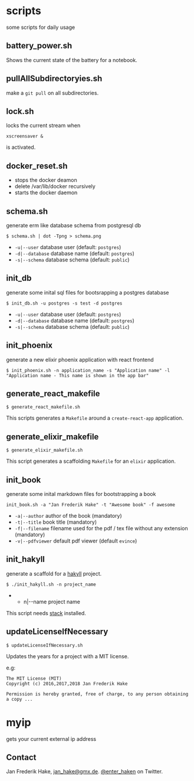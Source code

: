 scripts
=======

some scripts for daily usage

## battery_power.sh

Shows the current state of the battery for a notebook.

## pullAllSubdirectoryies.sh

make a `git pull` on all subdirectories.

## lock.sh

locks the current stream when 

    xscreensaver &

is activated.

## docker_reset.sh

* stops the docker deamon
* delete /var/lib/docker recursively
* starts the docker daemon

## schema.sh

generate erm like database schema from postgresql db

    $ schema.sh | dot -Tpng > schema.png

* `-u|--user` database user (default: `postgres`)
* `-d|--database` database name (default: `postgres`)
* `-s|--schema` database schema (default: `public`)


## init_db 

generate some inital sql files for bootsrapping a postgres database

    $ init_db.sh -u postgres -s test -d postgres

* `-u|--user` database user (default: `postgres`)
* `-d|--database` database name (default: `postgres`)
* `-s|--schema` database schema (default: `public`)

## init_phoenix 

generate a new elixir phoenix application with react frontend

    $ init_phoenix.sh -n application_name -s "Application name" -l "Application name - This name is shown in the app bar"

## generate_react_makefile

    $ generate_react_makefile.sh

This scripts generates a `Makefile` around a `create-react-app` application.

## generate_elixir_makefile

    $ generate_elixir_makefile.sh

This script generates a scaffolding `Makefile` for an `elixir` application.

## init_book 

generate some inital markdown files for bootstrapping a book

    init_book.sh -a "Jan Frederik Hake" -t "Awesome book" -f awesome

* `-a|--author` author of the book (mandatory)
* `-t|--title` book title (mandatory)
* `-f|--filename` filename used for the pdf / tex file without any extension (mandatory)
* `-v|--pdfviewer` default pdf viewer (default `evince`)

## init_hakyll

generate a scaffold for a [hakyll][hakyll] project.

    $ ./init_hakyll.sh -n project_name

* - n|--name project name

This script needs [stack][stack] installed.

## updateLicenseIfNecessary

    $ updateLicenseIfNecessary.sh

Updates the years for a project with a MIT license.

e.g:

    The MIT License (MIT)
    Copyright (c) 2016,2017,2018 Jan Frederik Hake
    
    Permission is hereby granted, free of charge, to any person obtaining a copy ...

# myip

gets your current external ip address

Contact
-------

Jan Frederik Hake, <jan_hake@gmx.de>. [@enter_haken](https://twitter.com/enter_haken) on Twitter.

[stack]: https://docs.haskellstack.org/en/stable/install_and_upgrade
[hakyll]: https://jaspervdj.be/hakyll
